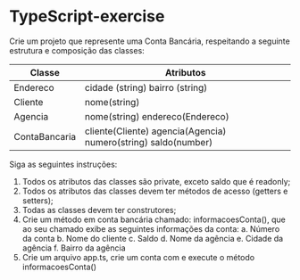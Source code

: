 # TypeScript-exercise


Crie um projeto que represente uma Conta Bancária, respeitando a seguinte estrutura e 
composição das classes:

| Classe        |                         Atributos                              |
|---------------|----------------------------------------------------------------|
| Endereco      | cidade (string) bairro (string)                                |
|  Cliente      | nome(string)                                                   |
|  Agencia      | nome(string) endereco(Endereco)                                |
| ContaBancaria | cliente(Cliente) agencia(Agencia) numero(string) saldo(number) |

Siga as seguintes instruções:
1. Todos os atributos das classes são private, exceto saldo que é readonly;
2. Todos os atributos das classes devem ter métodos de acesso (getters e setters);
3. Todas as classes devem ter construtores;
4. Crie um método em conta bancária chamado: informacoesConta(), que ao seu chamado 
exibe as seguintes informações da conta: 
a. Número da conta
b. Nome do cliente
c. Saldo
d. Nome da agência
e. Cidade da agência
f. Bairro da agência
5. Crie um arquivo app.ts, crie um conta com e execute o método informacoesConta()
